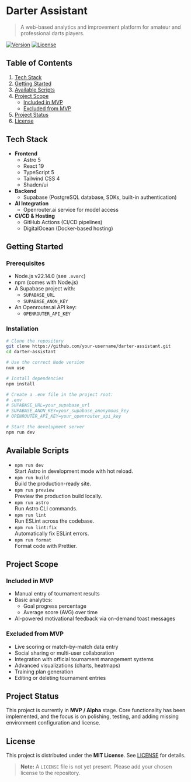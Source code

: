 # Darter Assistant

> A web-based analytics and improvement platform for amateur and professional darts players.

[![Version](https://img.shields.io/badge/version-0.0.1-blue.svg)](#)
[![License](https://img.shields.io/badge/license-MIT-lightgrey.svg)](#)

## Table of Contents

1. [Tech Stack](#tech-stack)  
2. [Getting Started](#getting-started)  
3. [Available Scripts](#available-scripts)  
4. [Project Scope](#project-scope)  
   - [Included in MVP](#included-in-mvp)  
   - [Excluded from MVP](#excluded-from-mvp)  
5. [Project Status](#project-status)  
6. [License](#license)  

## Tech Stack

- **Frontend**
  - Astro 5
  - React 19
  - TypeScript 5
  - Tailwind CSS 4
  - Shadcn/ui
- **Backend**
  - Supabase (PostgreSQL database, SDKs, built-in authentication)
- **AI Integration**
  - Openrouter.ai service for model access
- **CI/CD & Hosting**
  - GitHub Actions (CI/CD pipelines)
  - DigitalOcean (Docker-based hosting)

## Getting Started

### Prerequisites

- Node.js v22.14.0 (see `.nvmrc`)
- npm (comes with Node.js)
- A Supabase project with:
  - `SUPABASE_URL`
  - `SUPABASE_ANON_KEY`
- An Openrouter.ai API key:
  - `OPENROUTER_API_KEY`

### Installation

```bash
# Clone the repository
git clone https://github.com/your-username/darter-assistant.git
cd darter-assistant

# Use the correct Node version
nvm use

# Install dependencies
npm install

# Create a .env file in the project root:
# .env
# SUPABASE_URL=your_supabase_url
# SUPABASE_ANON_KEY=your_supabase_anonymous_key
# OPENROUTER_API_KEY=your_openrouter_api_key

# Start the development server
npm run dev
```

## Available Scripts

- `npm run dev`  
  Start Astro in development mode with hot reload.
- `npm run build`  
  Build the production-ready site.
- `npm run preview`  
  Preview the production build locally.
- `npm run astro`  
  Run Astro CLI commands.
- `npm run lint`  
  Run ESLint across the codebase.
- `npm run lint:fix`  
  Automatically fix ESLint errors.
- `npm run format`  
  Format code with Prettier.

## Project Scope

### Included in MVP

- Manual entry of tournament results
- Basic analytics:
  - Goal progress percentage
  - Average score (AVG) over time
- AI-powered motivational feedback via on-demand toast messages

### Excluded from MVP

- Live scoring or match-by-match data entry
- Social sharing or multi-user collaboration
- Integration with official tournament management systems
- Advanced visualizations (charts, heatmaps)
- Training plan generation
- Editing or deleting tournament entries

## Project Status

This project is currently in **MVP / Alpha** stage. Core functionality has been implemented, and the focus is on polishing, testing, and adding missing environment configuration and license.

## License

This project is distributed under the **MIT License**. See [LICENSE](LICENSE) for details.

> **Note:** A `LICENSE` file is not yet present. Please add your chosen license to the repository.

